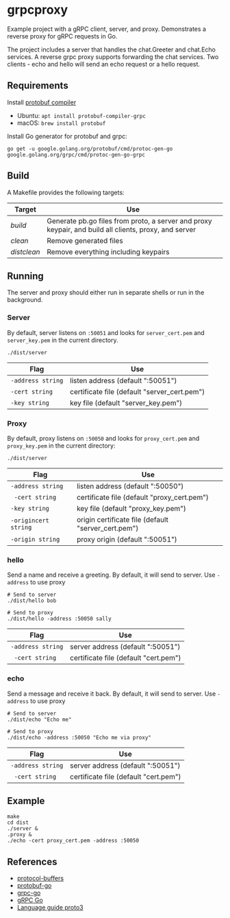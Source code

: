 # grpcproxy

Example project with a gRPC client, server, and proxy. Demonstrates a reverse proxy for gRPC requests in Go.

The project includes a server that handles the chat.Greeter and chat.Echo services. A reverse grpc proxy supports forwarding the chat services. Two clients - echo and hello will send an echo request or a hello request.

## Requirements

Install [protobuf compiler](https://github.com/protocolbuffers/protobuf/releases)

+ Ubuntu: `apt install protobuf-compiler-grpc`
+ macOS: `brew install protobuf`

Install Go generator for protobuf and grpc:

```
go get -u google.golang.org/protobuf/cmd/protoc-gen-go google.golang.org/grpc/cmd/protoc-gen-go-grpc
```

## Build

A Makefile provides the following targets:

| Target | Use |
| ------ | --- |
|*build*|Generate pb.go files from proto, a server and proxy keypair, and build all clients, proxy, and server|
|*clean*|Remove generated files|
|*distclean*|Remove everything including keypairs|

## Running

The server and proxy should either run in separate shells or run in the background.

### Server

By default, server listens on `:50051` and looks for `server_cert.pem` and `server_key.pem` in the current directory.

```
./dist/server
```

| Flag | Use |
| ---- | --- |
|`-address string`|listen address (default ":50051")|
|`-cert string`|certificate file (default "server_cert.pem")
|`-key string`|key file (default "server_key.pem")|

### Proxy

By default, proxy listens on `:50050` and looks for `proxy_cert.pem` and `proxy_key.pem` in the current directory:

```
./dist/server
```

| Flag | Use |
| ---- | --- |
|`-address string`|listen address (default ":50050")|
|` -cert string`|certificate file (default "proxy_cert.pem")
|`-key string`|key file (default "proxy_key.pem")|
|`-origincert string`|origin certificate file (default "server_cert.pem")|
|`-origin string`|proxy origin (default ":50051")|

### hello

Send a name and receive a greeting. By default, it will send to server. Use `-address` to use proxy

```
# Send to server
./dist/hello bob

# Send to proxy
./dist/hello -address :50050 sally
```

| Flag | Use |
| ---- | --- |
|`-address string`|server address (default ":50051")|
|` -cert string`|certificate file (default "cert.pem")

### echo

Send a message and receive it back. By default, it will send to server. Use `-address` to use proxy

```
# Send to server
./dist/echo "Echo me"

# Send to proxy
./dist/echo -address :50050 "Echo me via proxy"
```

| Flag | Use |
| ---- | --- |
|`-address string`|server address (default ":50051")|
|` -cert string`|certificate file (default "cert.pem")

## Example

```
make
cd dist
./server &
.proxy &
./echo -cert proxy_cert.pem -address :50050
```

## References

* [protocol-buffers](https://developers.google.com/protocol-buffers/)
* [protobuf-go](https://github.com/protocolbuffers/protobuf-go)
* [grpc-go](https://github.com/grpc/grpc-go)
* [gRPC Go](https://grpc.io/docs/languages/go/)
* [Language guide proto3](https://developers.google.com/protocol-buffers/docs/proto3)
